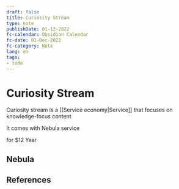 ```yaml
---
draft: false
title: Curiosity Stream
type: note
publishDate: 01-12-2022
fc-calendar: Obsidian Calendar
fc-date: 01-Dec-2022
fc-category: Note
lang: en
tags:
- todo
---
```


# Curiosity Stream

Curiosity stream is a [[Service economy|Service]] that focuses on knowledge-focus content 


It comes with Nebula service 

for $12 Year

## Nebula


## References

